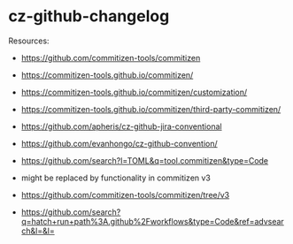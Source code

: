 # cz-github-changelog

Resources:

- https://github.com/commitizen-tools/commitizen
- https://commitizen-tools.github.io/commitizen/
- https://commitizen-tools.github.io/commitizen/customization/
- https://commitizen-tools.github.io/commitizen/third-party-commitizen/

- https://github.com/apheris/cz-github-jira-conventional
- https://github.com/evanhongo/cz-github-convention/

- https://github.com/search?l=TOML&q=tool.commitizen&type=Code

- might be replaced by functionality in commitizen v3
- https://github.com/commitizen-tools/commitizen/tree/v3

- https://github.com/search?q=hatch+run+path%3A.github%2Fworkflows&type=Code&ref=advsearch&l=&l=
